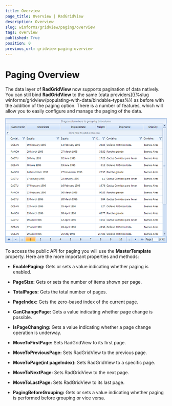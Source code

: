 ```yaml
---
title: Overview
page_title: Overview | RadGridView
description: Overview
slug: winforms/gridview/paging/overview
tags: overview
published: True
position: 0
previous_url: gridview-paging-overview
---
```


# Paging Overview

The data layer of __RadGridView__ now supports pagination of data natively. You can still bind __RadGridView__ to the same [data providers]({%slug winforms/gridview/populating-with-data/bindable-types%}) as before with the addition of the paging option. There is a number of features, which will allow you to easily configure and manage the paging of the data.

![gridview-paging-overview 001](images/gridview-paging-overview001.png)

To access the public API for paging you will use the __MasterTemplate__ property. Here are the more important properties and methods:

* __EnablePaging:__ Gets or sets a value indicating whether paging is enabled.

* __PageSize:__ Gets or sets the number of items shown per page.

* __TotalPages:__ Gets the total number of pages.

* __PageIndex:__ Gets the zero-based index of the current page.

* __CanChangePage:__ Gets a value indicating whether page change is possible.

* __IsPageChanging:__ Gets a value indicating whether a page change operation is underway.

* __MoveToFirstPage:__ Sets RadGridView to its first page.

* __MoveToPreviousPage:__ Sets RadGridView to the previous page.

* __MoveToPage(int pageIndex):__ Sets RadGridView to a specific page.

* __MoveToNextPage:__ Sets RadGridView to the next page.

* __MoveToLastPage:__ Sets RadGridView to its last page.

* __PagingBeforeGrouping:__ Gets or sets a value indicating whether paging is performed before grouping or vice versa.
            
